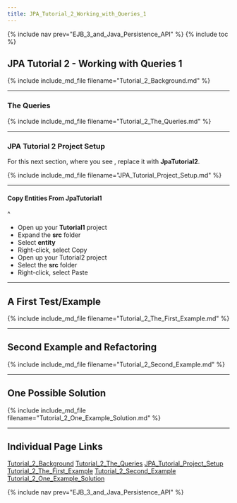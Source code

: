 ```yaml
---
title: JPA_Tutorial_2_Working_with_Queries_1
---
```

{% include nav prev="EJB_3_and_Java_Persistence_API" %}
{% include toc %}

## JPA Tutorial 2 - Working with Queries 1
{% include include_md_file filename="Tutorial_2_Background.md" %}

----

### The Queries

{% include include_md_file filename="Tutorial_2_The_Queries.md" %}

----

### JPA Tutorial 2 Project Setup
For this next section, where you see **<project>**, replace it with **JpaTutorial2**.

{% include include_md_file filename="JPA_Tutorial_Project_Setup.md" %}

----

#### Copy Entities From JpaTutorial1
^
* Open up your **Tutorial1** project
* Expand the **src** folder
* Select **entity**
* Right-click, select Copy
* Open up your Tutorial2 project
* Select the **src** folder
* Right-click, select Paste

----

## A First Test/Example
{% include include_md_file filename="Tutorial_2_The_First_Example.md" %}

----

## Second Example and Refactoring
{% include include_md_file filename="Tutorial_2_Second_Example.md" %}

----

## One Possible Solution
{% include include_md_file filename="Tutorial_2_One_Example_Solution.md" %}

----

## Individual Page Links
[Tutorial_2_Background](Tutorial_2_Background)
[Tutorial_2_The_Queries](Tutorial_2_The_Queries)
[JPA_Tutorial_Project_Setup](JPA_Tutorial_Project_Setup)
[Tutorial_2_The_First_Example](Tutorial_2_The_First_Example)
[Tutorial_2_Second_Example](Tutorial_2_Second_Example)
[Tutorial_2_One_Example_Solution](Tutorial_2_One_Example_Solution)

{% include nav prev="EJB_3_and_Java_Persistence_API" %}
